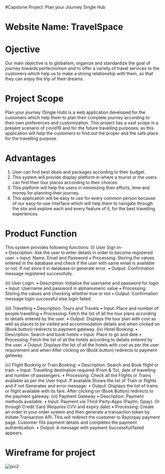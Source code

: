 #Capstone Project: Plan your Journey Single Hub

# Website Name: TravelSpace

# Ojective
Our main objective is to globalism, organize and standardize the goal of journey towards perfectionism and to offer a variety of travel services to the customers which help us to make a strong relationship with them, so that they can enjoy the trip of their dreams.  

# Project Scope
Plan your journey (Single Hub) is a web application developed for the customers which help them to plan their complete journey according to their own preferences and customization. This project has a vast scope in a present scenario of covid19 and for the future travelling purposes; as this application will help the customers to find out the proper and the safe place for the travelling purpose.              

# Advantages
1.	User can find best deals and packages according to their budget.
2.	This system will provide display platform in where a tourist or the users can find their tour places according to their choices.
3.	This platform will help the users in minimizing their efforts, time and money for planning their journey.  
4.	This application will be easy to use for every common person because of our easy-to-use interface which will help them to navigate through the site and explore each and every feature of it, for the best travelling experiences.

# Product Function
This system provides following functions:
(I) User Sign In-  
•	Description: Ask the user to enter details in order to become        registered user.
•	Input: Name, Email and Password
•	Processing: Storing the values entered in the database and check if the user with same email is available or not. If not store it in database or generate error.
•	Output: Confirmation message registered successfully.

(ii) User Login: 
•	 Description: Initialize the username and password for login
•	 Input: Username and password in alphanumeric value 
•	 Processing: Storing the values and checking whether true or not
•	 Output: Confirmation message login successful else login failed

(iii) Travelling
•	Description: Tours and Travels
•	Input: Place and number of people travelling
•	Processing: Fetch the list of all the tour plans according to details entered by the user.
•	Output: Displays the tour plan with cost as well as places to be visited and
accommodation details and when clicked on (Book button) redirects to payment gateway.
(iv) Hotel Booking:
•	Description: Search and book hotels
•	Input: Place to go and date 
•	Processing: Fetch the list of all the hotels according to details entered by the user.
•	 Output: Displays the list of all the hotels with cost as per the user requirement and when After clicking on (Book button) redirects to payment gateway.

(v) Flight Booking or Train Booking:
•	Description: Search and Book flight or train.
•	Input: Travelling destination required (From & To), date of travelling and number of passengers.
•	Processing: Check all the Flights or Trains available as per the User Input. If available Shows the list of Train or flights and if not Generates and error message.
•	Output: Displays the list of trains or flight available with its fare.
After clicking on (Book Button) redirects to the payment gateway.
(vi) Payment Gateway
•	Description: Payment methods available.
•	Input: Payment via Third-Party-Apps (Paytm, Gpay). Or through Credit Card (Requires CVV and expiry date)
•	Processing: Create an order in your order system and then generate a transaction token by Initiate Transaction API. This will redirect the customer to Razorpay payment page. Customer fills payment details and completes the payment authentication.
•	Output: A message with payment Successful/failed appears.


# Wireframe for project

![pic2](https://user-images.githubusercontent.com/65865851/112747982-8f025480-8fd6-11eb-85a7-965f5fec7440.png)

